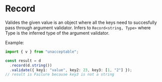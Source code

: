 # Record

Valides the given value is an object where all the keys need to succesfully pass through argument validator.
Infers to `Record<string, Type>` where Type is the inferred type of the argument validator.

Example:

```ts
import { v } from "unacceptable";

const result = d
  .record(d.string())
  .validate({ key1: "value", key2: 23, key3: [1, "2"] });
// result is Failure because key3 is not a string
```

